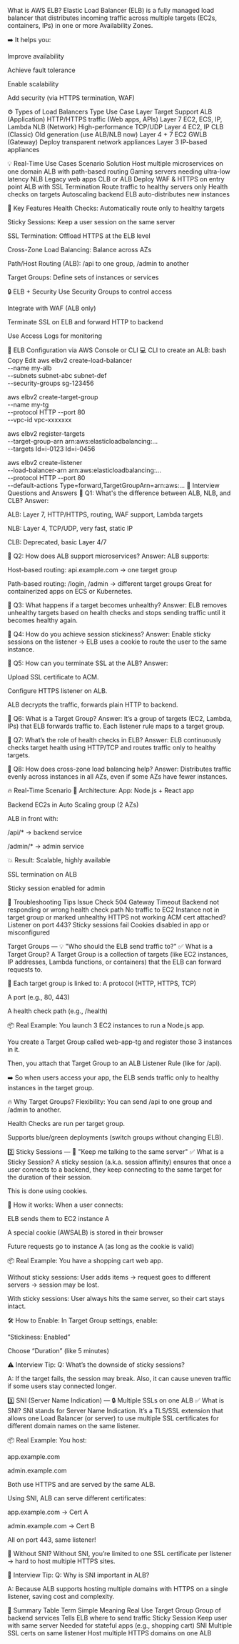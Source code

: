 What is AWS ELB?
Elastic Load Balancer (ELB) is a fully managed load balancer that distributes incoming traffic across multiple targets (EC2s, containers, IPs) in one or more Availability Zones.

➡️ It helps you:

Improve availability

Achieve fault tolerance

Enable scalability

Add security (via HTTPS termination, WAF)

⚙️ Types of Load Balancers
Type	Use Case	Layer	Target Support
ALB (Application)	HTTP/HTTPS traffic (Web apps, APIs)	Layer 7	EC2, ECS, IP, Lambda
NLB (Network)	High-performance TCP/UDP	Layer 4	EC2, IP
CLB (Classic)	Old generation (use ALB/NLB now)	Layer 4 + 7	EC2
GWLB (Gateway)	Deploy transparent network appliances	Layer 3	IP-based appliances

💡 Real-Time Use Cases
Scenario	Solution
Host multiple microservices on one domain	ALB with path-based routing
Gaming servers needing ultra-low latency	NLB
Legacy web apps	CLB or ALB
Deploy WAF & HTTPS on entry point	ALB with SSL Termination
Route traffic to healthy servers only	Health checks on targets
Autoscaling backend	ELB auto-distributes new instances

🧰 Key Features
Health Checks: Automatically route only to healthy targets

Sticky Sessions: Keep a user session on the same server

SSL Termination: Offload HTTPS at the ELB level

Cross-Zone Load Balancing: Balance across AZs

Path/Host Routing (ALB): /api to one group, /admin to another

Target Groups: Define sets of instances or services

🔒 ELB + Security
Use Security Groups to control access

Integrate with WAF (ALB only)

Terminate SSL on ELB and forward HTTP to backend

Use Access Logs for monitoring

🔧 ELB Configuration via AWS Console or CLI
💻 CLI to create an ALB:
bash
Copy
Edit
aws elbv2 create-load-balancer \
  --name my-alb \
  --subnets subnet-abc subnet-def \
  --security-groups sg-123456

aws elbv2 create-target-group \
  --name my-tg \
  --protocol HTTP --port 80 \
  --vpc-id vpc-xxxxxxx

aws elbv2 register-targets \
  --target-group-arn arn:aws:elasticloadbalancing:... \
  --targets Id=i-0123 Id=i-0456

aws elbv2 create-listener \
  --load-balancer-arn arn:aws:elasticloadbalancing:... \
  --protocol HTTP --port 80 \
  --default-actions Type=forward,TargetGroupArn=arn:aws:...
🧪 Interview Questions and Answers
🔹 Q1: What's the difference between ALB, NLB, and CLB?
Answer:

ALB: Layer 7, HTTP/HTTPS, routing, WAF support, Lambda targets

NLB: Layer 4, TCP/UDP, very fast, static IP

CLB: Deprecated, basic Layer 4/7

🔹 Q2: How does ALB support microservices?
Answer:
ALB supports:

Host-based routing: api.example.com → one target group

Path-based routing: /login, /admin → different target groups
Great for containerized apps on ECS or Kubernetes.

🔹 Q3: What happens if a target becomes unhealthy?
Answer:
ELB removes unhealthy targets based on health checks and stops sending traffic until it becomes healthy again.

🔹 Q4: How do you achieve session stickiness?
Answer:
Enable sticky sessions on the listener → ELB uses a cookie to route the user to the same instance.

🔹 Q5: How can you terminate SSL at the ALB?
Answer:

Upload SSL certificate to ACM.

Configure HTTPS listener on ALB.

ALB decrypts the traffic, forwards plain HTTP to backend.

🔹 Q6: What is a Target Group?
Answer:
It’s a group of targets (EC2, Lambda, IPs) that ELB forwards traffic to. Each listener rule maps to a target group.

🔹 Q7: What’s the role of health checks in ELB?
Answer:
ELB continuously checks target health using HTTP/TCP and routes traffic only to healthy targets.

🔹 Q8: How does cross-zone load balancing help?
Answer:
Distributes traffic evenly across instances in all AZs, even if some AZs have fewer instances.

🔥 Real-Time Scenario
🧱 Architecture:
App: Node.js + React app

Backend EC2s in Auto Scaling group (2 AZs)

ALB in front with:

/api/* → backend service

/admin/* → admin service

💥 Result:
Scalable, highly available

SSL termination on ALB

Sticky session enabled for admin

🧼 Troubleshooting Tips
Issue	Check
504 Gateway Timeout	Backend not responding or wrong health check path
No traffic to EC2	Instance not in target group or marked unhealthy
HTTPS not working	ACM cert attached? Listener on port 443?
Sticky sessions fail	Cookies disabled in app or misconfigured




Target Groups — 💡 "Who should the ELB send traffic to?"
✅ What is a Target Group?
A Target Group is a collection of targets (like EC2 instances, IP addresses, Lambda functions, or containers) that the ELB can forward requests to.

🔧 Each target group is linked to:
A protocol (HTTP, HTTPS, TCP)

A port (e.g., 80, 443)

A health check path (e.g., /health)

📦 Real Example:
You launch 3 EC2 instances to run a Node.js app.

You create a Target Group called web-app-tg and register those 3 instances in it.

Then, you attach that Target Group to an ALB Listener Rule (like for /api).

➡️ So when users access your app, the ELB sends traffic only to healthy instances in the target group.

🔥 Why Target Groups?
Flexibility: You can send /api to one group and /admin to another.

Health Checks are run per target group.

Supports blue/green deployments (switch groups without changing ELB).

2️⃣ Sticky Sessions — 🍪 "Keep me talking to the same server"
✅ What is a Sticky Session?
A sticky session (a.k.a. session affinity) ensures that once a user connects to a backend, they keep connecting to the same target for the duration of their session.

This is done using cookies.

🔧 How it works:
When a user connects:

ELB sends them to EC2 instance A

A special cookie (AWSALB) is stored in their browser

Future requests go to instance A (as long as the cookie is valid)

📦 Real Example:
You have a shopping cart web app.

Without sticky sessions: User adds items → request goes to different servers → session may be lost.

With sticky sessions: User always hits the same server, so their cart stays intact.

🛠️ How to Enable:
In Target Group settings, enable:

“Stickiness: Enabled”

Choose “Duration” (like 5 minutes)

⚠️ Interview Tip:
Q: What’s the downside of sticky sessions?

A: If the target fails, the session may break. Also, it can cause uneven traffic if some users stay connected longer.

3️⃣ SNI (Server Name Indication) — 🔒 Multiple SSLs on one ALB
✅ What is SNI?
SNI stands for Server Name Indication. It’s a TLS/SSL extension that allows one Load Balancer (or server) to use multiple SSL certificates for different domain names on the same listener.

📦 Real Example:
You host:

app.example.com

admin.example.com

Both use HTTPS and are served by the same ALB.

Using SNI, ALB can serve different certificates:

app.example.com → Cert A

admin.example.com → Cert B

All on port 443, same listener!

🔐 Without SNI?
Without SNI, you’re limited to one SSL certificate per listener → hard to host multiple HTTPS sites.

💬 Interview Tip:
Q: Why is SNI important in ALB?

A: Because ALB supports hosting multiple domains with HTTPS on a single listener, saving cost and complexity.

🔁 Summary Table
Term	Simple Meaning	Real Use
Target Group	Group of backend services	Tells ELB where to send traffic
Sticky Session	Keep user with same server	Needed for stateful apps (e.g., shopping cart)
SNI	Multiple SSL certs on same listener	Host multiple HTTPS domains on one ALB
